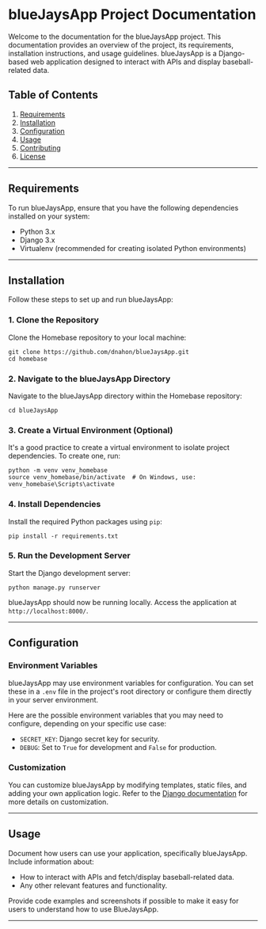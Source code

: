 # blueJaysApp Project Documentation

Welcome to the documentation for the blueJaysApp project. This documentation provides an overview of the project, its requirements, installation instructions, and usage guidelines. blueJaysApp is a Django-based web application designed to interact with APIs and display baseball-related data.

## Table of Contents

1. [Requirements](#requirements)
2. [Installation](#installation)
3. [Configuration](#configuration)
4. [Usage](#usage)
5. [Contributing](#contributing)
6. [License](#license)

---

## Requirements

To run blueJaysApp, ensure that you have the following dependencies installed on your system:

- Python 3.x
- Django 3.x
- Virtualenv (recommended for creating isolated Python environments)

---

## Installation

Follow these steps to set up and run blueJaysApp:

### 1. Clone the Repository

Clone the Homebase repository to your local machine:

```shell
git clone https://github.com/dnahon/blueJaysApp.git
cd homebase
```

### 2. Navigate to the blueJaysApp Directory

Navigate to the blueJaysApp directory within the Homebase repository:

```shell
cd blueJaysApp
```

### 3. Create a Virtual Environment (Optional)

It's a good practice to create a virtual environment to isolate project dependencies. To create one, run:

```shell
python -m venv venv_homebase
source venv_homebase/bin/activate  # On Windows, use: venv_homebase\Scripts\activate
```

### 4. Install Dependencies

Install the required Python packages using `pip`:

```shell
pip install -r requirements.txt
```

### 5. Run the Development Server

Start the Django development server:

```shell
python manage.py runserver
```

blueJaysApp should now be running locally. Access the application at `http://localhost:8000/`.

---

## Configuration

### Environment Variables

blueJaysApp may use environment variables for configuration. You can set these in a `.env` file in the project's root directory or configure them directly in your server environment.

Here are the possible environment variables that you may need to configure, depending on your specific use case:

- `SECRET_KEY`: Django secret key for security.
- `DEBUG`: Set to `True` for development and `False` for production.

### Customization

You can customize blueJaysApp by modifying templates, static files, and adding your own application logic. Refer to the [Django documentation](https://docs.djangoproject.com/) for more details on customization.

---

## Usage

Document how users can use your application, specifically blueJaysApp. Include information about:

- How to interact with APIs and fetch/display baseball-related data.
- Any other relevant features and functionality.

Provide code examples and screenshots if possible to make it easy for users to understand how to use BlueJaysApp.

---
